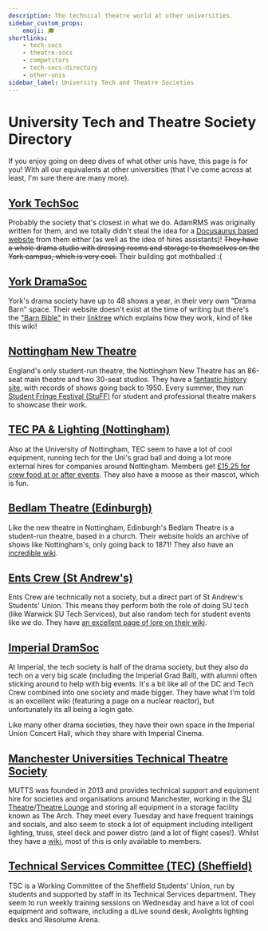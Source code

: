 ```yaml
---
description: The technical theatre world at other universities.
sidebar_custom_props:
    emoji: 🎓
shortlinks:
    - tech-socs
    - theatre-socs
    - competitors
    - tech-socs-directory
    - other-unis
sidebar_label: University Tech and Theatre Societies
---
```

# University Tech and Theatre Society Directory

If you enjoy going on deep dives of what other unis have, this page is for you! With all our equivalents at other
universities (that I've come across at least, I'm sure there are many more).

## [York TechSoc](https://yorktechsoc.org/)

Probably the society that's closest in what we do. AdamRMS was originally written for them, and we totally didn't steal
the idea for a [Docusaurus based website](https://yorktechsoc.org/docs/category/where-we-work) from them either
(as well as the idea of hires assistants)! ~~They have a whole drama studio with dressing rooms and storage to themselves
on the York campus, which is very cool.~~ Their building got mothballed :(

## [York DramaSoc](https://www.yorkdramasoc.com/)

York's drama society have up to 48 shows a year, in their very own "Drama Barn" space. Their website doesn't exist at
the time of writing but there's the
["Barn Bible"](https://docs.google.com/document/d/1O3b3ZFxVWKakrXMquYUU2sQv9_lJz9XNJIYo6r1l-Rk/edit?usp=sharing) in
their [linktree](https://linktr.ee/uoydramasoc) which explains how they work, kind of like this wiki!

## [Nottingham New Theatre](https://newtheatre.org.uk/)

England's only student-run theatre, the Nottingham New Theatre has an 86-seat main theatre and two 30-seat studios. They
have a [fantastic history site](https://history.newtheatre.org.uk/), with records of shows going back to 1950. Every
summer, they run [Student Fringe Festival (StuFF)](https://newtheatre.org.uk/stuff/) for student and professional
theatre makers to showcase their work.

## [TEC PA & Lighting (Nottingham)](https://www.nottinghamtec.co.uk/)

Also at the University of Nottingham, TEC seem to have a lot of cool equipment, running tech for the Uni's grad ball
and doing a lot more external hires for companies around Nottingham. Members get
[£15.25 for crew food at or after events](https://join.nottinghamtec.co.uk/). They also have a moose as
their mascot, which is fun.

## [Bedlam Theatre (Edinburgh)](https://www.bedlamtheatre.co.uk/)

Like the new theatre in Nottingham, Edinburgh's Bedlam Theatre is a student-run theatre, based in a church. Their
website holds an archive of shows like Nottingham's, only going back to 1871! They also have an
[incredible wiki](https://wiki.bedlamtheatre.co.uk/).

## [Ents Crew (St Andrew's)](https://entscrew.net/)

Ents Crew are technically not a society, but a direct part of St Andrew's Students' Union. This means they perform both
the role of doing SU tech (like Warwick SU Tech Services), but also random tech for student events like we do. They have
[an excellent page of lore on their wiki](https://wiki.entscrew.net/doku.php?id=ents:lore:book).

## [Imperial DramSoc](https://dramsoc.org/)

At Imperial, the tech society is half of the drama society, but they also do tech on a very big scale (including the
Imperial Grad Ball), with alumni often sticking around to help with big events. It's a bit like all of the DC and Tech
Crew combined into one society and made bigger. They have what I'm told is an excellent wiki (featuring a page on a
nuclear reactor), but unfortunately its all being a login gate.

Like many other drama societies, they have their own space in the Imperial Union Concert Hall, which they share with
Imperial Cinema.

## [Manchester Universities Technical Theatre Society](https://mutts.org.uk/)

MUTTS was founded in 2013 and provides technical support and equipment hire for societies and organisations around
Manchester, working in the
[SU Theatre](https://manchesterstudentsunion.com/room-booking/theatre)/[Theatre Lounge](https://manchesterstudentsunion.com/room-booking/theatre-lounge)
and storing all equipment in a storage facility known as The Arch. They meet every Tuesday and have frequent trainings
and socials, and also seem to stock a lot of equipment including intelligent lighting, truss, steel deck and power
distro (and a lot of flight cases!). Whilst they have a [wiki](https://wiki.mutts.org.uk), most of this is only
available to members.

## [Technical Services Committee (TEC) (Sheffield)](https://tsc.sites.sheffield.ac.uk/)
TSC is a Working Committee of the Sheffield Students' Union, run by students and supported by staff in its Technical
Services department. They seem to run weekly training sessions on Wednesday and have a lot of cool equipment and
software, including a dLive sound desk, Avolights lighting desks and Resolume Arena.